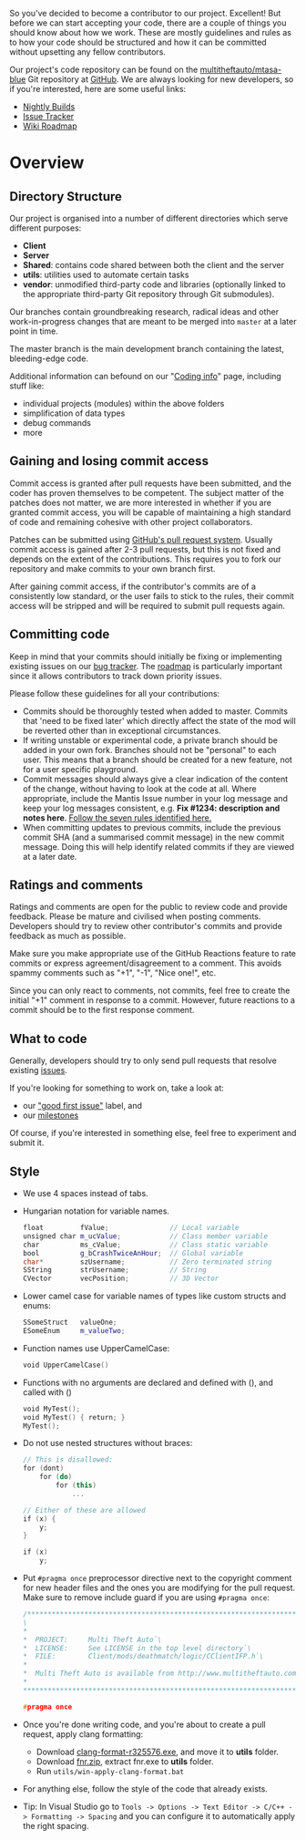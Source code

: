 So you've decided to become a contributor to our project. Excellent!
But before we can start accepting your code, there are a couple of
things you should know about how we work. These are mostly guidelines
and rules as to how your code should be structured and how it can be
committed without upsetting any fellow contributors.

Our project's code repository can be found on the [multitheftauto/mtasa-blue](https://github.com/multitheftauto/mtasa-blue/) Git repository at [GitHub](https://github.com/). We are always looking for new developers, so if you're interested, here are some useful links:

* [Nightly Builds](https://nightly.mtasa.com/)
* [Issue Tracker](https://github.com/multitheftauto/mtasa-blue/issues)
* [Wiki Roadmap](https://wiki.mtasa.com/wiki/Roadmap) <!--TODO: this page is mostly useless now -->

# Overview

## Directory Structure

Our project is organised into a number of different
directories which serve different purposes:

-   **Client**
-   **Server**
-   **Shared**: contains code shared between both the client and the
    server
-   **utils**: utilities used to automate certain tasks
-   **vendor**: unmodified third-party code and libraries (optionally
    linked to the appropriate third-party Git repository through Git
    submodules).

Our branches contain groundbreaking research, radical ideas and other
work-in-progress changes that are meant to be merged into `master` at
a later point in time.

The master branch is the main development branch containing the
latest, bleeding-edge code.

Additional information can befound on our "[Coding info]" page,
including stuff like:

- individual projects (modules) within the above folders
- simplification of data types
- debug commands
- more

<!-- TODO: consider moving 'Coding info' to GitHub wiki.
Also, the above directory structure should just be merged into the 'Coding info' page.
It feels out of place. -->

[Coding info]: https://wiki.multitheftauto.com/wiki/Coding_info

## Gaining and losing commit access

Commit access is granted after pull requests have been submitted, and the
coder has proven themselves to be competent. The subject matter of the patches does
not matter, we are more interested in whether if you are granted commit
access, you will be capable of maintaining a high standard of code and
remaining cohesive with other project collaborators.

Patches can be submitted using [GitHub's pull request
system](https://github.com/multitheftauto/mtasa-blue/pull/new). Usually
commit access is gained after 2-3 pull requests, but this is not fixed and
depends on the extent of the contributions. This requires you to fork
our repository and make commits to your own branch first.

After gaining commit access, if the contributor's commits are of a
consistently low standard, or the user fails to stick to the rules,
their commit access will be stripped and will be required to submit pull
requests again.

## Committing code

<!-- TODO: below clashes a bit with the 'What to code' section -->
<!-- oh and it's also referring to mantis which we don't use -->
Keep in mind that your commits should initially be fixing or
implementing existing issues on our [bug
tracker](http://bugs.mtasa.com). The
[roadmap](http://bugs.mtasa.com/roadmap_page.php) is particularly
important since it allows contributors to track down priority issues.

Please follow these guidelines for all your contributions:

-   Commits should be thoroughly tested when added to master. Commits
    that \'need to be fixed later\' which directly affect the state of
    the mod will be reverted other than in exceptional circumstances.
-   If writing unstable or experimental code, a private branch should be
    added in your own fork. Branches should not be \"personal\" to each
    user. This means that a branch should be created for a new feature,
    not for a user specific playground.
-   Commit messages should always give a clear indication of the content
    of the change, without having to look at the code at all. Where
    appropriate, include the Mantis Issue number in your log message and
    keep your log messages consistent, e.g. **Fix \#1234: description
    and notes here**. [Follow the seven rules identified
    here.](http://chris.beams.io/posts/git-commit/)
-   When committing updates to previous commits, include the previous
    commit SHA (and a summarised commit message) in the new commit
    message. Doing this will help identify related commits if they are
    viewed at a later date.

## Ratings and comments

<!-- TODO: needs review guide -->

Ratings and comments are open for the public to review code and provide
feedback. Please be mature and civilised when posting comments.
Developers should try to review other contributor\'s commits and provide
feedback as much as possible.

Make sure you make appropriate use of the GitHub Reactions feature to
rate commits or express agreement/disagreement to a comment. This avoids
spammy comments such as \"+1\", \"-1\", \"Nice one!\", etc.

Since you can only react to comments, not commits, feel free to create
the initial \"+1\" comment in response to a commit. However, future
reactions to a commit should be to the first response comment.

## What to code

Generally, developers should try to only send pull requests that resolve existing
[issues](https://github.com/multitheftauto/mtasa-blue/issues).

If you're looking for something to work on, take a look at:
- our ["good first issue"] label, and
- our [milestones]

["good first issue"]: https://github.com/multitheftauto/mtasa-blue/issues?q=is%3Aissue+is%3Aopen+sort%3Aupdated-desc+label%3A%22good+first+issue%22
[milestones]: https://github.com/multitheftauto/mtasa-blue/milestones?direction=asc&sort=due_date

<!-- TODO: below may need to be rephrased -->
Of course, if you're interested in something else, feel free to experiment
and submit it.

## Style

<!--

TODO: talk about editorconfig.

Also, consider moving this to its own document on the wiki? It seems too long.

-->

-   We use 4 spaces instead of tabs.
-   Hungarian notation for variable names.

    ```cpp
    float         fValue;               // Local variable
    unsigned char m_ucValue;            // Class member variable
    char          ms_cValue;            // Class static variable
    bool          g_bCrashTwiceAnHour;  // Global variable
    char*         szUsername;           // Zero terminated string
    SString       strUsername;          // String
    CVector       vecPosition;          // 3D Vector
    ```

-   Lower camel case for variable names of types like custom structs and
    enums:

    ```cpp
    SSomeStruct   valueOne;
    ESomeEnum     m_valueTwo;
    ```

-   Function names use UpperCamelCase:

    ```cpp
    void UpperCamelCase()
    ```

-   Functions with no arguments are declared and defined with (), and
    called with ()

    ```cpp
    void MyTest();
    void MyTest() { return; }
    MyTest();
    ```

-   Do not use nested structures without braces:

    ```cpp
    // This is disallowed:
    for (dont)
        for (do)
            for (this)
                ...

    // Either of these are allowed
    if (x) {
        y;
    }

    if (x)
        y;
    ```

-   Put `#pragma once` preprocessor directive next to the copyright
    comment for new header files and the ones you are modifying for the
    pull request. Make sure to remove include guard if you are using
    `#pragma once`:

    ```cpp
    /*****************************************************************************
    \
    *
    *  PROJECT:     Multi Theft Auto`\
    *  LICENSE:     See LICENSE in the top level directory`\
    *  FILE:        Client/mods/deathmatch/logic/CClientIFP.h`\
    *
    *  Multi Theft Auto is available from http://www.multitheftauto.com/`\
    *
    *****************************************************************************/

    #pragma once
    ```

-   Once you're done writing code, and you're about to create a pull
    request, apply clang formatting:
    -   Download
        [clang-format-r325576.exe](http://prereleases.llvm.org/win-snapshots/clang-format-r325576.exe),
        and move it to **utils** folder.
    -   Download [fnr.zip](http://findandreplace.io/downloads/fnr.zip),
        extract fnr.exe to **utils** folder.
    -   Run `utils/win-apply-clang-format.bat` <!-- TODO: this updates all files. we shouldn't recommend this. -->

-   For anything else, follow the style of the code that already exists.

-   Tip: In Visual Studio go to `Tools -> Options -> Text Editor -> C/C++ -> Formatting -> Spacing`
    and you can configure it to automatically apply the right spacing.
